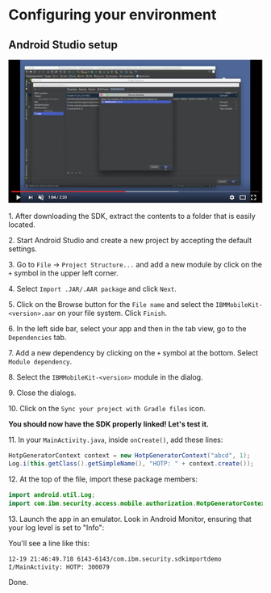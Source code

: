 # Configuring your environment

## Android Studio setup

[![Link to video instructions](../res/youtube-android.png)](https://youtube.com/watch?v=6b2NGNn5yeg)

1\. After downloading the SDK, extract the contents to a folder that is easily located.

2\. Start Android Studio and create a new project by accepting the default settings.

3\. Go to `File` -> `Project Structure...` and add a new module by click on the `+` symbol in the upper left corner.

4\. Select `Import .JAR/.AAR package` and click `Next`.

5\. Click on the Browse button for the `File name` and select the `IBMMobileKit-<version>.aar` on
your file system. Click `Finish`.

6\. In the left side bar, select your app and then in the tab view, go to the `Dependencies` tab.

7\. Add a new dependency by clicking on the `+` symbol at the bottom. Select `Module dependency`.

8\. Select the `IBMMobileKit-<version>` module in the dialog.

9\. Close the dialogs.

10\. Click on the `Sync your project with Gradle files` icon.


**You should now have the SDK properly linked! Let's test it.**

11\. In your `MainActivity.java`, inside `onCreate()`, add these lines:
```java
HotpGeneratorContext context = new HotpGeneratorContext("abcd", 1);
Log.i(this.getClass().getSimpleName(), "HOTP: " + context.create());
```

12\. At the top of the file, import these package members:
```java
import android.util.Log;
import com.ibm.security.access.mobile.authorization.HotpGeneratorContext;
```

13\. Launch the app in an emulator. Look in Android Monitor, ensuring that your log level is set to "Info":

You'll see a line like this:

    12-19 21:46:49.718 6143-6143/com.ibm.security.sdkimportdemo I/MainActivity: HOTP: 300079

Done.
